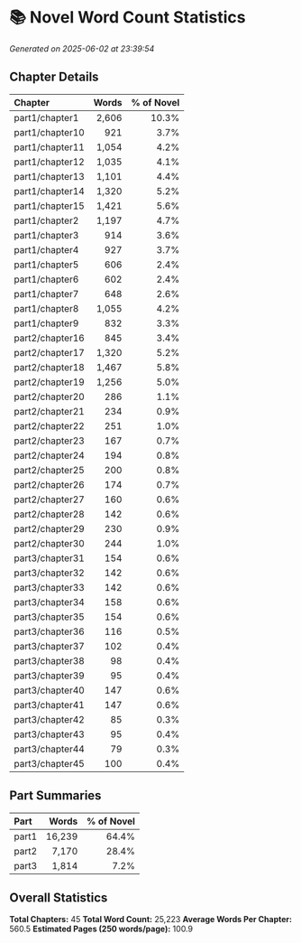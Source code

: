 # 📚 Novel Word Count Statistics
*Generated on 2025-06-02 at 23:39:54*

## Chapter Details

| Chapter | Words | % of Novel |
| :------ | ----: | ---------: |
| part1/chapter1 | 2,606 | 10.3% |
| part1/chapter10 | 921 | 3.7% |
| part1/chapter11 | 1,054 | 4.2% |
| part1/chapter12 | 1,035 | 4.1% |
| part1/chapter13 | 1,101 | 4.4% |
| part1/chapter14 | 1,320 | 5.2% |
| part1/chapter15 | 1,421 | 5.6% |
| part1/chapter2 | 1,197 | 4.7% |
| part1/chapter3 | 914 | 3.6% |
| part1/chapter4 | 927 | 3.7% |
| part1/chapter5 | 606 | 2.4% |
| part1/chapter6 | 602 | 2.4% |
| part1/chapter7 | 648 | 2.6% |
| part1/chapter8 | 1,055 | 4.2% |
| part1/chapter9 | 832 | 3.3% |
| part2/chapter16 | 845 | 3.4% |
| part2/chapter17 | 1,320 | 5.2% |
| part2/chapter18 | 1,467 | 5.8% |
| part2/chapter19 | 1,256 | 5.0% |
| part2/chapter20 | 286 | 1.1% |
| part2/chapter21 | 234 | 0.9% |
| part2/chapter22 | 251 | 1.0% |
| part2/chapter23 | 167 | 0.7% |
| part2/chapter24 | 194 | 0.8% |
| part2/chapter25 | 200 | 0.8% |
| part2/chapter26 | 174 | 0.7% |
| part2/chapter27 | 160 | 0.6% |
| part2/chapter28 | 142 | 0.6% |
| part2/chapter29 | 230 | 0.9% |
| part2/chapter30 | 244 | 1.0% |
| part3/chapter31 | 154 | 0.6% |
| part3/chapter32 | 142 | 0.6% |
| part3/chapter33 | 142 | 0.6% |
| part3/chapter34 | 158 | 0.6% |
| part3/chapter35 | 154 | 0.6% |
| part3/chapter36 | 116 | 0.5% |
| part3/chapter37 | 102 | 0.4% |
| part3/chapter38 | 98 | 0.4% |
| part3/chapter39 | 95 | 0.4% |
| part3/chapter40 | 147 | 0.6% |
| part3/chapter41 | 147 | 0.6% |
| part3/chapter42 | 85 | 0.3% |
| part3/chapter43 | 95 | 0.4% |
| part3/chapter44 | 79 | 0.3% |
| part3/chapter45 | 100 | 0.4% |

## Part Summaries

| Part | Words | % of Novel |
| :--- | ----: | ---------: |
| part1 | 16,239 | 64.4% |
| part2 | 7,170 | 28.4% |
| part3 | 1,814 | 7.2% |

## Overall Statistics

**Total Chapters:** 45
**Total Word Count:** 25,223
**Average Words Per Chapter:** 560.5
**Estimated Pages (250 words/page):** 100.9